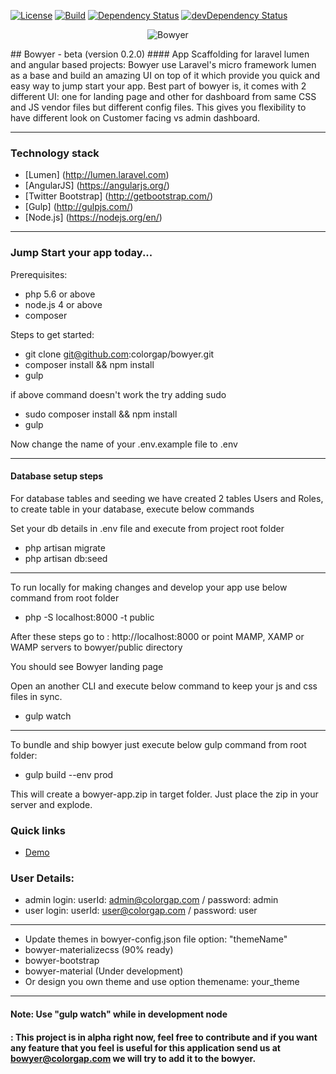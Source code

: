 
[![License](https://poser.pugx.org/colorgap/bowyer/license.svg)](https://packagist.org/packages/colorgap/bowyer)
[![Build](https://api.travis-ci.org/colorgap/bowyer.svg)](https://travis-ci.org/colorgap/bowyer)
[![Dependency Status](https://david-dm.org/colorgap/bowyer.svg)](https://david-dm.org/colorgap/bowyer)
[![devDependency Status](https://david-dm.org/colorgap/bowyer/dev-status.svg)](https://david-dm.org/colorgap/bowyer#info=devDependencies)

<p align="center">
<img src="https://raw.githubusercontent.com/colorgap/bowyer/master/public/images/bowyer-75.png" alt="Bowyer"/>
</p>
## Bowyer - beta (version 0.2.0)
#### App Scaffolding for laravel lumen and angular based projects:
Bowyer use Laravel's micro framework lumen as a base and build an amazing UI on top of it which provide you quick and easy way to jump start your app.
Best part of bowyer is, it comes with 2 different UI: one for landing page and other for dashboard from same CSS and JS vendor files but different config files. This gives you flexibility to have different look on Customer facing vs admin dashboard.

------------------
### Technology stack
- [Lumen] (http://lumen.laravel.com)
- [AngularJS] (https://angularjs.org/)
- [Twitter Bootstrap] (http://getbootstrap.com/)
- [Gulp] (http://gulpjs.com/)
- [Node.js] (https://nodejs.org/en/)

------------------
### Jump Start your app today...
Prerequisites:
- php 5.6 or above
- node.js 4 or above
- composer

Steps to get started:
- git clone git@github.com:colorgap/bowyer.git
- composer install && npm install
- gulp

if above command doesn't work the try adding sudo
- sudo composer install && npm install
- gulp

Now change the name of your .env.example file to .env

------------------
#### Database setup steps
For database tables and seeding we have created 2 tables Users and Roles, to create table in your database, execute below commands

Set your db details in .env file and execute from project root folder
- php artisan migrate
- php artisan db:seed

------------------
To run locally for making changes and develop your app use below command from root folder
- php -S localhost:8000 -t public

After these steps go to : http://localhost:8000 or point MAMP, XAMP or WAMP servers to bowyer/public directory

You should see Bowyer landing page

Open an another CLI and execute below command to keep your js and css files in sync.
- gulp watch


------------------
To bundle and ship bowyer just execute below gulp command from root folder:
- gulp build --env prod

This will create a bowyer-app.zip in target folder. Just place the zip in your server and explode.

### Quick links
- [Demo](http://bowyer.colorgap.com/)

### User Details:
- admin login: userId: admin@colorgap.com / password: admin
- user login: userId: user@colorgap.com / password: user

---------------
- Update themes in bowyer-config.json file
    option: "themeName"
- bowyer-materializecss (90% ready)
- bowyer-bootstrap
- bowyer-material (Under development)
- Or design you own theme and use option themename: your_theme

------------------
#### Note: Use "gulp watch" while in development node
####     : This project is in alpha right now, feel free to contribute and if you want any feature that you feel is useful for this application send us at bowyer@colorgap.com we will try to add it to the bowyer.

